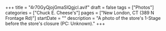 +++
title = "4r70GyQjojGmaSlQgjcl.avif"
draft = false
tags = ["Photos"]
categories = ["Chuck E. Cheese's"]
pages = ["New London, CT (389 N Frontage Rd)"]
startDate = ""
description = "A photo of the store's 1-Stage before the store's closure (PC: Unknown)."
+++
